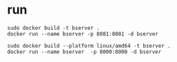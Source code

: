# run

```shell
sudo docker build -t bserver .
docker run --name bserver -p 8081:8081 -d bserver
```

```shell
sudo docker build --platform linux/amd64 -t bserver .
docker run --name bserver  -p 8000:8000 -d bserver
```